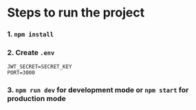 # Steps to run the project
### 1. ```npm install```
### 2. Create ```.env```
```
JWT_SECRET=SECRET_KEY
PORT=3000
```
### 3. ```npm run dev``` for development mode or ```npm start``` for production mode